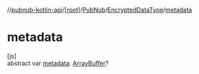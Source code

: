 //[pubnub-kotlin-api](../../../../index.md)/[[root]](../../index.md)/[PubNub](../index.md)/[EncryptedDataType](index.md)/[metadata](metadata.md)

# metadata

[js]\
abstract var [metadata](metadata.md): [ArrayBuffer](https://kotlinlang.org/api/latest/jvm/stdlib/kotlin-stdlib/org.khronos.webgl/-array-buffer/index.html)?
